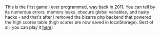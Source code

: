 This is the first game I ever programmed, way back in 2011. You can tell by its numerous errors, memory leaks, obscure global variables, and nasty hacks - and that's after I removed the bizarre php backend that powered the high scores table (high scores are now saved in localStorage). Best of all, you can play it [here](https://monster-mash.surge.sh)!
